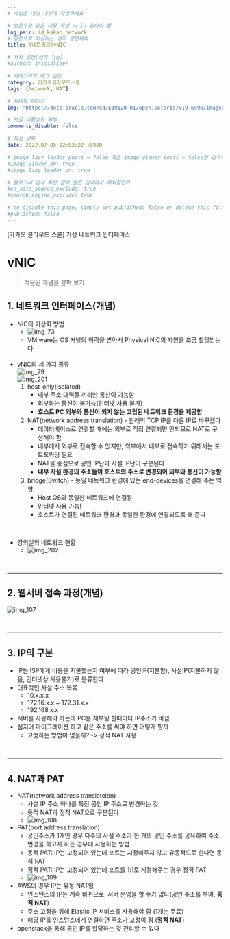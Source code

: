 ```yaml
---
# 속성은 대쉬 내부에 작성하세요

# 영문으로 같은 내용 작성 시 id 같아야 함
lng_pair: id_kakao_network
# 영문으로 작성하는 경우 영문제목
title: (네트워크)vNIC

# 저자 설정(생략 가능)
#author: initializer

# 카테고리와 태그 설정
category: 카카오클라우드스쿨
tags: [Network, NAT]

# 섬네일 이미지
img: "https://docs.oracle.com/cd/E19120-01/open.solaris/819-6990/images/VNIC-Confij_Single.gif"

# 댓글 비활성화 여부
comments_disable: false

# 작성 날짜
date: 2022-07-05 12:03:22 +0900

# image_lazy_loader_posts = false 혹은 image_viewer_posts = false인 경우에만 사용하세요
#image_viewer_on: true
#image_lazy_loader_on: true

# 블로그내 검색 혹은 검색 엔진 검색에서 예외할건가
#on_site_search_exclude: true
#search_engine_exclude: true

# to disable this page, simply set published: false or delete this file
#published: false
---
```


<!-- outline-start -->

[카카오 클라우드 스쿨] 가상 네트워크 인터페이스

<!-- outline-end -->




# vNIC
> 적용된 개념을 살펴 보기


## 1. 네트워크 인터페이스(개념)
* NIC의 가상화 방법
  * ![img_73](https://user-images.githubusercontent.com/104918800/177329536-e7c3891b-0a41-4673-96e0-ad519a8a873b.png)
  * VM ware는 OS 커널의 허락을 받아서 Physical NIC의 자원을 조금 할당받는다 <br> <br>
* vNIC의 세 가지 종류 <br> ![img_79](https://user-images.githubusercontent.com/104918800/177329553-8b99cf50-86b8-4a82-aadc-0a5d9b751e6b.png) <br> ![img_201](https://user-images.githubusercontent.com/104918800/178199994-b51a3b5d-965a-4de4-bc49-10912a7246fa.png)
  1. host-only(isolated)
     * 내부 주소 대역들 끼리만 통신이 가능함
     * 외부와는 통신이 불가능(인터넷 사용 불가)
     * **호스트 PC 외부와 통신이 되지 않는 고립된 네트워크 환경을 제공함**
  2. NAT(network address translation) - 원래의 TCP IP를 다른 IP로 바꾸겠다
     * 데이터베이스로 연결할 때에는 외부로 직접 연결되면 안되므로 NAT로 구성해야 함
     * 내부에서 외부로 접속할 수 있지만, 외부에서 내부로 접속하기 위해서는 포트포워딩 필요
     * NAT을 중심으로 공인 IP단과 사설 IP단이 구분된다
     * **내부 사설 환경의 주소들이 호스트의 주소로 변경되어 외부와 통신이 가능함**
  3. bridge(Switch) - 동일 네트워크 환경에 있는 end-devices를 연결해 주는 역할
     * Host OS와 동일한 네트워크에 연결됨
     * 인터넷 사용 가능!
     * 호스트가 연결된 네트워크 환경과 동일한 환경에 연결되도록 해 준다

<br>

* 강의실의 네트워크 현황
  * ![img_202](https://user-images.githubusercontent.com/104918800/178199999-6c1a4972-b45c-493c-812d-7a21d40305bf.png)

<br>
<hr>


## 2. 웹서버 접속 과정(개념)
![img_107](https://user-images.githubusercontent.com/104918800/177329630-1b41ae19-1570-4d03-8e19-52a89efdbad2.png)

<br>
<hr>


## 3. IP의 구분
* IP는 ISP에게 비용을 지불했는지 여부에 따라 공인IP(지불함), 사설IP(지불하지 않음, 인터넷상 사용불가)로 분류한다
* 대표적인 사설 주소 목록
  * 10.x.x.x
  * 172.16.x.x ~ 172.31.x.x
  * 192.168.x.x
* 서버를 사용해야 하는데 PC를 재부팅 할때마다 IP주소가 바뀜
* 심지어 마이그레이션 하고 같은 주소를 써야 하면 어떻게 할까
  * 고정하는 방법이 없을까? -> 정적  NAT 사용

<br>
<hr>


## 4. NAT과 PAT
* NAT(network address translateion)
  * 사설 IP 주소 하나를 특정 공인 IP 주소로 변경하는 것
  * 동적 NAT과 정적 NAT으로 구분된다
  * ![img_108](https://user-images.githubusercontent.com/104918800/177329632-b8f0e623-5322-4b3a-8e64-94cdd49f150a.png)
* PAT(port address translation)
  * 공인주소가 1개인 경우 다수의 사설 주소가 한 개의 공인 주소를 공유하여 주소 변경을 하고자 하는 경우에 사용하는 방법
  * 동적 PAT: IP는 고정되어 있는데 포트는 지정해주지 않고 유동적으로 한다면 동적 PAT
  * 정적 PAT: IP는 고정되어 있는데 포트를 1:1로 지정해주는 경우 정적 PAT
  * ![img_109](https://user-images.githubusercontent.com/104918800/177329634-5c655180-5b58-42af-bee7-2115272b63e5.png)
* AWS의 경우 IP는 유동 NAT임
  * 인스턴스의 IP는 계속 바뀌므로, 서버 운영을 할 수가 없다(공인 주소를 부여, **동적 NAT**)
  * 주소 고정을 위해 Elastic IP 서비스를 사용해야 함 (1개는 무료)
  * 해당 IP를 인스턴스에게 연결하면 주소가 고정이 됨 (**정적 NAT**)
* openstack을 통해 공인 IP를 할당하는 것 관리할 수 있다
